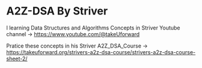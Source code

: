 # A2Z-DSA By Striver

I learning Data Structures and Algorithms Concepts in Striver Youtube channel -> https://www.youtube.com/@takeUforward

Pratice these concepts in his Striver A2Z_DSA_Course -> https://takeuforward.org/strivers-a2z-dsa-course/strivers-a2z-dsa-course-sheet-2/
